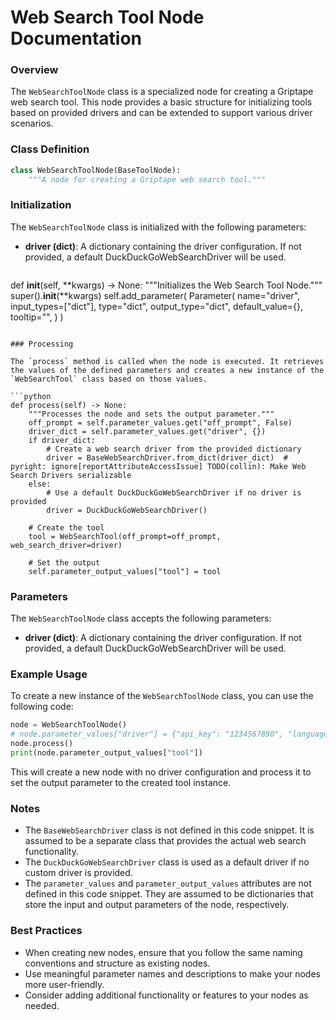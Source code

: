 # **Web Search Tool Node Documentation**

### Overview

The `WebSearchToolNode` class is a specialized node for creating a Griptape web search tool. This node provides a basic structure for initializing tools based on provided drivers and can be extended to support various driver scenarios.

### Class Definition

```python
class WebSearchToolNode(BaseToolNode):
    """A node for creating a Griptape web search tool."""
```

### Initialization

The `WebSearchToolNode` class is initialized with the following parameters:

- **driver (dict)**: A dictionary containing the driver configuration. If not provided, a default DuckDuckGoWebSearchDriver will be used.

  ```python
  ```

def __init__(self, \*\*kwargs) -> None:
"""Initializes the Web Search Tool Node."""
super().__init__(\*\*kwargs)
self.add_parameter(
Parameter(
name="driver",
input_types=["dict"],
type="dict",
output_type="dict",
default_value={},
tooltip="",
)
)

````

### Processing

The `process` method is called when the node is executed. It retrieves the values of the defined parameters and creates a new instance of the `WebSearchTool` class based on those values.

```python
def process(self) -> None:
    """Processes the node and sets the output parameter."""
    off_prompt = self.parameter_values.get("off_prompt", False)
    driver_dict = self.parameter_values.get("driver", {})
    if driver_dict:
        # Create a web search driver from the provided dictionary
        driver = BaseWebSearchDriver.from_dict(driver_dict)  # pyright: ignore[reportAttributeAccessIssue] TODO(collin): Make Web Search Drivers serializable
    else:
        # Use a default DuckDuckGoWebSearchDriver if no driver is provided
        driver = DuckDuckGoWebSearchDriver()

    # Create the tool
    tool = WebSearchTool(off_prompt=off_prompt, web_search_driver=driver)

    # Set the output
    self.parameter_output_values["tool"] = tool
````

### Parameters

The `WebSearchToolNode` class accepts the following parameters:

- **driver (dict)**: A dictionary containing the driver configuration. If not provided, a default DuckDuckGoWebSearchDriver will be used.

### Example Usage

To create a new instance of the `WebSearchToolNode` class, you can use the following code:

```python
node = WebSearchToolNode()
# node.parameter_values["driver"] = {"api_key": "1234567890", "language": "en"}
node.process()
print(node.parameter_output_values["tool"])
```

This will create a new node with no driver configuration and process it to set the output parameter to the created tool instance.

### Notes

- The `BaseWebSearchDriver` class is not defined in this code snippet. It is assumed to be a separate class that provides the actual web search functionality.
- The `DuckDuckGoWebSearchDriver` class is used as a default driver if no custom driver is provided.
- The `parameter_values` and `parameter_output_values` attributes are not defined in this code snippet. They are assumed to be dictionaries that store the input and output parameters of the node, respectively.

### Best Practices

- When creating new nodes, ensure that you follow the same naming conventions and structure as existing nodes.
- Use meaningful parameter names and descriptions to make your nodes more user-friendly.
- Consider adding additional functionality or features to your nodes as needed.
